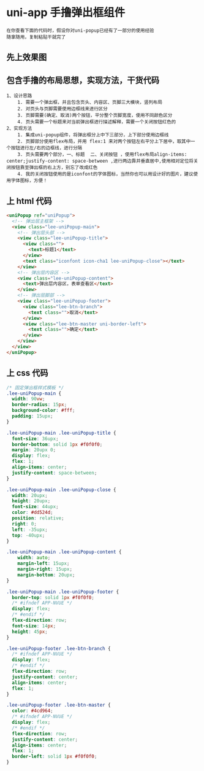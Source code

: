 # uni-app 手撸弹出框组件

    在你查看下面的代码时，假设你对uni-popup已经有了一部分的使用经验
    随拿随用，复制粘贴干就完了
## 先上效果图
    
## 包含手撸的布局思想，实现方法，干货代码
    1、设计思路
        1. 需要一个弹出框，并且包含页头、内容区、页脚三大模块，竖列布局
        2. 对页头与页脚需要使用边框线来进行区分
        3. 页脚需要(确定、取消)两个按钮，平分整个页脚宽度，使用不同颜色区分
        4. 页头需要一个标题来对当前弹出框进行描述解释，需要一个关闭按钮红色的
    2、实现方法
        1. 集成uni-popup组件，将弹出框分上中下三部分，上下部分使用边框线
        2. 页脚部分使用flex布局，并用 flex:1 来对两个按钮左右平分上下居中，取其中一个按钮进行左/右的边框线，进行分隔
        3. 页头需要两个部分，一、标题  二、关闭按钮 ，使用flex布局align-items: center;justify-content: space-between ,进行两边靠并垂直居中,使用相对定位将关闭按钮靠至弹出框的右上方，别忘了改成红色
        4. 我的关闭按钮使用的是iconfont的字体图标，当然你也可以用设计好的图片，建议使用字体图标，方便！
## 上 html 代码
```html
<uniPopup ref="uniPopup">
  <!-- 弹出层主框架 -->
  <view class="lee-uniPopup-main">
    <!-- 弹出层头部 -->
    <view class="lee-uniPopup-title">
      <view class="">
        <text>标题1</text>
      </view>
      <text class="iconfont icon-cha1 lee-uniPopup-close"></text>
    </view>
    <!-- 弹出层内容区 -->
    <view class="lee-uniPopup-content">
      <text>弹出层内容区，表单查看区</text>
    </view>
    <!-- 弹出层脚部 -->
    <view class="lee-uniPopup-footer">
      <view class="lee-btn-branch">
        <text class="">取消</text>
      </view>
      <view class="lee-btn-master uni-border-left">
        <text class="">确定</text>
      </view>
    </view>
  </view>
</uniPopup>
```

## 上 css 代码

```css
/* 固定弹出框样式模板 */
.lee-uniPopup-main {
  width: 90vw;
  border-radius: 15px;
  background-color: #fff;
  padding: 15upx;
}

.lee-uniPopup-main .lee-uniPopup-title {
  font-size: 36upx;
  border-bottom: solid 1px #f0f0f0;
  margin: 20upx 0;
  display: flex;
  flex: 1;
  align-items: center;
  justify-content: space-between;
}

.lee-uniPopup-main .lee-uniPopup-close {
  width: 20upx;
  height: 20upx;
  font-size: 44upx;
  color: #dd524d;
  position: relative;
  right: 0;
  left: -35upx;
  top: -40upx;
}

.lee-uniPopup-main .lee-uniPopup-content {
	width: auto;
	margin-left: 15upx;
	margin-right: 15upx;
	margin-bottom: 20upx;
}

.lee-uniPopup-main .lee-uniPopup-footer {
  border-top: solid 1px #f0f0f0;
  /* #ifndef APP-NVUE */
  display: flex;
  /* #endif */
  flex-direction: row;
  font-size: 14px;
  height: 45px;
}

.lee-uniPopup-footer .lee-btn-branch {
  /* #ifndef APP-NVUE */
  display: flex;
  /* #endif */
  flex-direction: row;
  justify-content: center;
  align-items: center;
  flex: 1;
}

.lee-uniPopup-footer .lee-btn-master {
  color: #4cd964;
  /* #ifndef APP-NVUE */
  display: flex;
  /* #endif */
  flex-direction: row;
  justify-content: center;
  align-items: center;
  flex: 1;
  border-left: solid 1px #f0f0f0;
}
```
